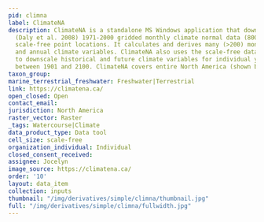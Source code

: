 ```yaml
---
pid: climna
label: ClimateNA
description: ClimateNA is a standalone MS Windows application that downscales PRISM
  (Daly et al. 2008) 1971-2000 gridded monthly climate normal data (800 x 800 m) to
  scale-free point locations. It calculates and derives many (>200) monthly, seasonal
  and annual climate variables. ClimateNA also uses the scale-free data as a baseline
  to downscale historical and future climate variables for individual years and periods
  between 1901 and 2100. ClimateNA covers entire North America (shown below)
taxon_group: 
marine_terrestrial_freshwater: Freshwater|Terrestrial
link: https://climatena.ca/
open_closed: Open
contact_email: 
jurisdiction: North America
raster_vector: Raster
_tags: Watercourse|Climate
data_product_type: Data tool
cell_size: scale-free
organization_individual: Individual
closed_consent_received: 
assignee: Jocelyn
image_source: https://climatena.ca/
order: '10'
layout: data_item
collection: inputs
thumbnail: "/img/derivatives/simple/climna/thumbnail.jpg"
full: "/img/derivatives/simple/climna/fullwidth.jpg"
---
```

